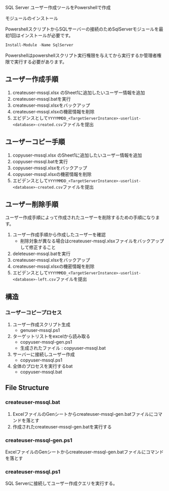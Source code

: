 SQL Server ユーザー作成ツールをPowershellで作成

モジュールのインストール

PowershellスクリプトからSQLサーバーの接続のためSqlServerモジュールを最初1回はインストールが必要です。

```ps1
Install-Module -Name SqlServer
```
Powershellはpowershellスクリプト実行権限を与えてから実行するか管理者権限で実行する必要があります。

## ユーザー作成手順

1. createuser-mssql.xlsx のSheet1に追加したいユーザー情報を追加
2. createuser-mssql.batを実行
3. createuser-mssql.xlsxをバックアップ
4. createuser-mssql.xlsxの機密情報を削除
5. エビデンスとして`YYYYMMDD_<TargetServerInstance>-userlist-<database>-created.csv`ファイルを提出

## ユーザーコピー手順

1. copyuser-mssql.xlsx のSheet1に追加したいユーザー情報を追加
2. copyuser-mssql.batを実行
3. copyuser-mssql.xlsxをバックアップ
4. copyuser-mssql.xlsxの機密情報を削除
5. エビデンスとして`YYYYMMDD_<TargetServerInstance>-userlist-<database>-created.csv`ファイルを提出

## ユーザー削除手順

ユーザー作成手順によって作成されたユーザーを削除するための手順になります。

1. ユーザー作成手順から作成したユーザーを確認
   - 削除対象が異なる場合はcreateuser-mssql.xlsxファイルをバックアップして修正すること
2. deleteuser-mssql.batを実行
3. createuser-mssql.xlsxをバックアップ
4. createuser-mssql.xlsxの機密情報を削除
5. エビデンスとして`YYYYMMDD_<TargetServerInstance>-userlist-<database>-left.csv`ファイルを提出

## 構造

### ユーザーコピープロセス

1. ユーザー作成スクリプト生成
   - genuser-mssql.ps1
2. ターゲットリストをexcelから読み取る
   - copyuser-mssql-gen.ps1
   - 生成されたファイル : copyuser-mssql.bat
3. サーバーに接続しユーザー作成
   - copyuser-mssql.ps1
4. 全体のプロセスを実行するbat
   - copyuser-mssql.bat


## File Structure

### createuser-mssql.bat

1. ExcelファイルのGenシートからcreateuser-mssql-gen.batファイルにコマンドを落とす
2. 作成されたcreateuser-mssql-gen.batを実行する

### createuser-mssql-gen.ps1

ExcelファイルのGenシートからcreateuser-mssql-gen.batファイルにコマンドを落とす

### createuser-mssql.ps1

SQL Serverに接続してユーザー作成クエリを実行する。
